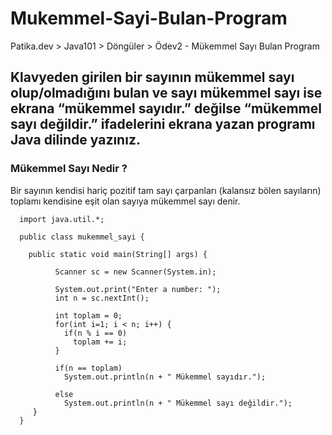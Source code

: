 # Mukemmel-Sayi-Bulan-Program
Patika.dev > Java101 > Döngüler > Ödev2 - Mükemmel Sayı Bulan Program

## Klavyeden girilen bir sayının mükemmel sayı olup/olmadığını bulan ve sayı mükemmel sayı ise ekrana “mükemmel sayıdır.” değilse “mükemmel sayı değildir.” ifadelerini ekrana yazan programı Java dilinde yazınız.

### Mükemmel Sayı Nedir ?
Bir sayının kendisi hariç pozitif tam sayı çarpanları (kalansız bölen sayıların) toplamı kendisine eşit olan sayıya mükemmel sayı denir.


      import java.util.*;

      public class mukemmel_sayi {

        public static void main(String[] args) {

              Scanner sc = new Scanner(System.in);

              System.out.print("Enter a number: ");
              int n = sc.nextInt();

              int toplam = 0;
              for(int i=1; i < n; i++) {
                if(n % i == 0)
                  toplam += i;
              }
              
              if(n == toplam)
                System.out.println(n + " Mükemmel sayıdır.");

              else
                System.out.println(n + " Mükemmel sayı değildir.");
         }
      }
